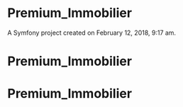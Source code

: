 Premium_Immobilier
==================

A Symfony project created on February 12, 2018, 9:17 am.
# Premium_Immobilier
# Premium_Immobilier

